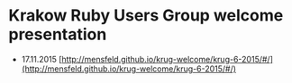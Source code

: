 # Krakow Ruby Users Group welcome presentation

* 17.11.2015 [http://mensfeld.github.io/krug-welcome/krug-6-2015/#/](http://mensfeld.github.io/krug-welcome/krug-6-2015/#/)

